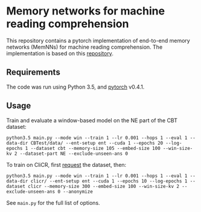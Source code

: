 # Memory networks for machine reading comprehension
This repository contains a pytorch implementation of end-to-end memory networks (MemNNs) for machine reading comprehension. The implementation is based on this [repository](https://github.com/uditsaxena/examples/tree/master/memory_network_n2n).

## Requirements
The code was run using Python 3.5, and [pytorch](http://pytorch.org/) v0.4.1.

## Usage
Train and evaluate a window-based model on the NE part of the CBT dataset: 
```
python3.5 main.py --mode win --train 1 --lr 0.001 --hops 1 --eval 1 --data-dir CBTest/data/ --ent-setup ent --cuda 1 --epochs 20 --log-epochs 1 --dataset cbt --memory-size 105 --embed-size 100 --win-size-kv 2 --dataset-part NE --exclude-unseen-ans 0
```

To train on CliCR, first [request](https://github.com/clips/clicr) the dataset, then:
```
python3.5 main.py --mode win --train 1 --lr 0.001 --hops 1 --eval 1 --data-dir clicr/ --ent-setup ent --cuda 1 --epochs 10 --log-epochs 1 --dataset clicr --memory-size 300 --embed-size 100 --win-size-kv 2 --exclude-unseen-ans 0 --anonymize
```

See `main.py` for the full list of options.
